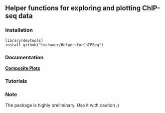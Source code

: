 ## Helper functions for exploring and plotting ChIP-seq data

### Installation

```
library(devtools)
install_github("tschauer/HelpersforChIPSeq")
```

### Documentation

[**Composite Plots**](https://htmlpreview.github.io/?https://github.com/tschauer/HelpersforChIPSeq/blob/master/doc/ChIPseq_CompositePlot.html)


### Tutorials


### Note

The package is highly preliminary. Use it with caution ;)
